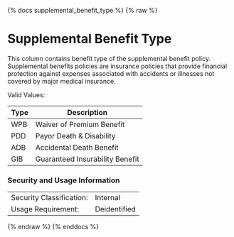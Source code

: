 {% docs supplemental_benefit_type %}
{% raw %}

<a name="supplemental_benefit_type"></a>
# Supplemental Benefit Type
This column contains benefit type of the supplemental benefit policy. Supplemental benefits policies are insurance policies that provide financial protection against expenses associated with accidents or illnesses not covered by major medical insurance.

Valid Values: 

| Type | Description                     |
|------|---------------------------------|
| WPB  | Waiver of Premium Benefit       |
| PDD  | Payor Death & Disability        |
| ADB  | Accidental Death Benefit        |
| GIB  | Guaranteed Insurability Benefit |


### Security and Usage Information
|     |              |
| --- |--------------|
| Security Classification: | Internal     |
| Usage Requirement:       | Deidentified |

{% endraw %}
{% enddocs %}
